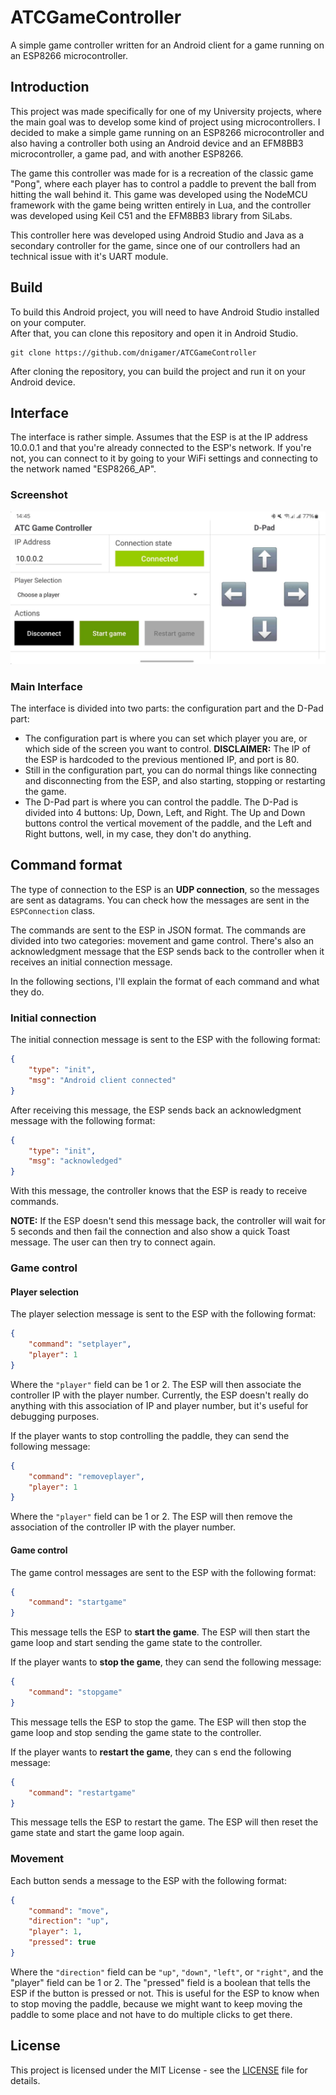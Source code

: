 # ATCGameController
A simple game controller written for an Android client for a game running on an ESP8266 microcontroller. 

## Introduction
This project was made specifically for one of my University projects, where the main goal was to develop some kind of project using microcontrollers.
I decided to make a simple game running on an ESP8266 microcontroller and also having a controller both using an Android device and an EFM8BB3 microcontroller, a game pad, and with another ESP8266.

The game this controller was made for is a recreation of the classic game "Pong", where each player has to control a paddle to prevent the ball from hitting the wall behind it. This game was developed using the NodeMCU framework with the game being written entirely in Lua, and the controller was developed using Keil C51 and the EFM8BB3 library from SiLabs. 

This controller here was developed using Android Studio and Java as a secondary controller for the game, since one of our controllers had an technical issue with it's UART module.

## Build
To build this Android project, you will need to have Android Studio installed on your computer.<br>
After that, you can clone this repository and open it in Android Studio. 
```
git clone https://github.com/dnigamer/ATCGameController
```

After cloning the repository, you can build the project and run it on your Android device.

## Interface
The interface is rather simple. Assumes that the ESP is at the IP address 10.0.0.1 and that you're already connected to the ESP's network. If you're not, you can connect to it by going to your WiFi settings and connecting to the network named "ESP8266_AP".

### Screenshot
![Interface](assets/screenshot.jpg)

### Main Interface
The interface is divided into two parts: the configuration part and the D-Pad part:
- The configuration part is where you can set which player you are, or which side of the screen you want to control. **DISCLAIMER:** The IP of the ESP is hardcoded to the previous mentioned IP, and port is 80.
- Still in the configuration part, you can do normal things like connecting and disconnecting from the ESP, and also starting, stopping or restarting the game.
- The D-Pad part is where you can control the paddle. The D-Pad is divided into 4 buttons: Up, Down, Left, and Right. The Up and Down buttons control the vertical movement of the paddle, and the Left and Right buttons, well, in my case, they don't do anything.

## Command format
The type of connection to the ESP is an **UDP connection**, so the messages are sent as datagrams. You can check how the messages are sent in the ``ESPConnection`` class.

The commands are sent to the ESP in JSON format. The commands are divided into two categories: movement and game control. There's also an acknowledgment message that the ESP sends back to the controller when it receives an initial connection message.

In the following sections, I'll explain the format of each command and what they do.

### Initial connection
The initial connection message is sent to the ESP with the following format:
```json
{
    "type": "init",
    "msg": "Android client connected"
}
```
After receiving this message, the ESP sends back an acknowledgment message with the following format:
```json
{
    "type": "init",
    "msg": "acknowledged"
}
```
With this message, the controller knows that the ESP is ready to receive commands.

**NOTE:** If the ESP doesn't send this message back, the controller will wait for 5 seconds and then fail the connection and also show a quick Toast message. The user can then try to connect again.

### Game control
#### Player selection
The player selection message is sent to the ESP with the following format:
```json
{
    "command": "setplayer",
    "player": 1
}
```
Where the ``"player"`` field can be 1 or 2. The ESP will then associate the controller IP with the player number. Currently, the ESP doesn't really do anything with this association of IP and player number, but it's useful for debugging purposes.

If the player wants to stop controlling the paddle, they can send the following message:
```json
{
    "command": "removeplayer",
    "player": 1
}
```
Where the ``"player"`` field can be 1 or 2. The ESP will then remove the association of the controller IP with the player number.

#### Game control
The game control messages are sent to the ESP with the following format:
```json
{
    "command": "startgame"
}
```
This message tells the ESP to **start the game**. The ESP will then start the game loop and start sending the game state to the controller.

If the player wants to **stop the game**, they can send the following message:
```json
{
    "command": "stopgame"
}
```
This message tells the ESP to stop the game. The ESP will then stop the game loop and stop sending the game state to the controller.

If the player wants to **restart the game**, they can s end the following message:
```json
{
    "command": "restartgame"
}
```
This message tells the ESP to restart the game. The ESP will then reset the game state and start the game loop again.

### Movement
Each button sends a message to the ESP with the following format:
```json
{
    "command": "move", 
    "direction": "up", 
    "player": 1, 
    "pressed": true
}
```
Where the ``"direction"`` field can be ``"up"``, ``"down"``, ``"left"``, or ``"right"``, and the "player" field can be 1 or 2. The "pressed" field is a boolean that tells the ESP if the button is pressed or not. This is useful for the ESP to know when to stop moving the paddle, because we might want to keep moving the paddle to some place and not have to do multiple clicks to get there.

## License
This project is licensed under the MIT License - see the [LICENSE](LICENSE) file for details.

